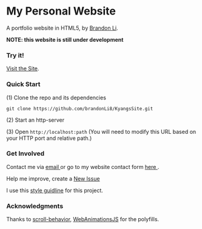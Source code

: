 <!--  
  README.md
  Portfolio
  Created by Brandon Li on 2/7/19.
  Copyright © 2019 Brandon Li. All rights reserved. 
-->
My Personal Website
=============

 A portfolio website in HTML5, by [Brandon Li](https://github.com/brandonLi8).

**NOTE: this website is still under development**

### Try it!
<a href="https://kevingyang.com" target="_blank">Visit the Site</a>.

### Quick Start
(1) Clone the repo and its dependencies
```
git clone https://github.com/brandonLi8/KyangsSite.git
```
(2) Start an http-server

(3) Open `http://localhost:path` (You will need to modify this URL based on your HTTP port and relative path.)

### Get Involved

Contact me via <a href="mailto:brandon.li820@icloud.com" target="_blank"> email </a> or go to my website contact form <a href="https://brandonwli.com/contact/" target="_blank"> here </a>.

Help me improve, create a <a href="https://github.com/brandonLi8/Portfolio-Website/issues" target="_blank">New Issue</a>

I use this [style guidline](Style.md) for this project.

### Acknowledgments

Thanks to [scroll-behavior](https://github.com/cferdinandi/smooth-scroll.git), [WebAnimationsJS](https://github.com/web-animations/web-animations-js) for the polyfills.




